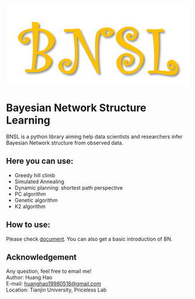 ![](./images/log.png)
# Bayesian Network Structure Learning 

BNSL is a python library aiming help data scientists and researchers infer Bayesian Network structure from observed data.

## Here you can use:
* Greedy hill climb
* Simulated Annealing
* Dynamic planning: shortest path perspective
* PC algorithm
* Genetic algorithm 
* K2 algorithm 

## How to use: 
Please check [document](https://howardhuang98.github.io/BNSL/). You can also get a  basic introduction of BN. 


## Acknowledgement
Any question, feel free to email me!  
Author: Huang Hao    
E-mail: huanghao19980518@gmail.com  
Location: Tianjin University, Priceless Lab  

